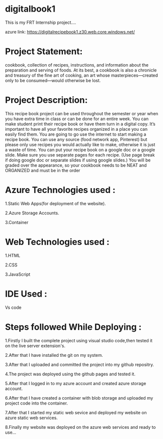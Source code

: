 # digitalbook1

This is my FRT Internship project....

azure link: https://digitalrecipebook1.z30.web.core.windows.net/

# Project Statement:

cookbook, collection of recipes, instructions, and information about the preparation and serving of foods. At its best, a cookbook is also a chronicle and treasury of the fine art of cooking, an art whose masterpieces—created only to be consumed—would otherwise be lost.


# Project Description:

This recipe book project can be used throughout the semester or year when you have extra time in class or can be done for an entire week. You can make student print their recipe book or have them turn in a digital copy.
 It’s important to have all your favorite recipes organized in a place you can easily find them. You are going to go use the internet to start making a recipe book. You can use any source (food network app, Pinterest) but please only use recipes you would actually like to make, otherwise it is just a waste of time. You can put your recipe book on a google doc or a google slide. Make sure you use separate pages for each recipe. (Use page break if doing google doc or separate slides if using google slides.) You will be graded over the appearance, so your cookbook needs to be NEAT and ORGANIZED and must be in the order


#  Azure Technologies used :

1.Static Web Apps(for deployment of the website).

2.Azure Storage Accounts.

3.Container

#  Web Technologies used :
1.HTML

2.CSS

3.JavaScript

# IDE Used :

Vs code

# Steps followed While Deploying :

1.Firstly I built the complete project using visual studio code,then tested it on the live server extension's.

2.After that I have installed the git on my system.

3.After that I uploaded and committed the project into my github repositry.

4.The project was deployed using the github pages and tested it.

5.After that I logged in to my azure account and created azure storage account.

6.After that I have created a container with blob storage and uploaded my project code into the container.

7.After that I started my static web sevice and deployed my website on azure static web services.

8.Finally my website was deployed on the azure web services and ready to use...
